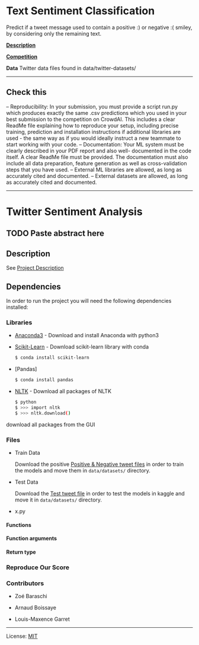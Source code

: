# Text Sentiment Classification
Predict if a tweet message used to contain a positive :) or negative :( smiley, by considering only the remaining text.

__[Description](https://github.com/epfml/ML_course/tree/master/projects/project2/project_text_classification)__

__[Competition](https://www.crowdai.org/challenges/epfl-ml-text-classification/)__

__Data__ Twitter data files found in data/twitter-datasets/

------------------------------------------------------------------
Check this
------------------------------------------------------------------

– Reproducibility: In your submission, you must provide a script run.py which produces exactly the same .csv predictions which you used in your best submission to the competition on CrowdAI. This includes a clear ReadMe file explaining how to reproduce your setup, including precise training, prediction and installation instructions if additional libraries are used - the same way as if you would ideally instruct a new teammate to start working with your code.
– Documentation: Your ML system must be clearly described in your PDF report and also well- documented in the code itself. A clear ReadMe file must be provided. The documentation must also include all data preparation, feature generation as well as cross-validation steps that you have used.
– External ML libraries are allowed, as long as accurately cited and documented.
– External datasets are allowed, as long as accurately cited and documented.

------------------------------------------------------------------

# Twitter Sentiment Analysis

## TODO Paste abstract here

## Description

See [Project Description](https://github.com/epfml/ML_course/tree/master/projects/project2/project_text_classification)

## Dependencies

In order to run the project you will need the following dependencies installed:

### Libraries

* [Anaconda3] - Download and install Anaconda with python3
* [Scikit-Learn] - Download scikit-learn library with conda

    ```sh
    $ conda install scikit-learn
    ```
    
* [Pandas]

    ```sh
    $ conda install pandas
    ```
    
* [NLTK] - Download all packages of NLTK

    ```sh
    $ python
    $ >>> import nltk
    $ >>> nltk.download()
    ```
 download all packages from the GUI


### Files
* Train Data

    Download the positive [Positive & Negative tweet files](https://inclass.kaggle.com/c/epfml-text/download/twitter-datasets.zip) in order to train the models
    and move them in `data/datasets/` directory.

* Test Data

    Download the [Test tweet file](https://inclass.kaggle.com/c/epfml-text/download/test_data.txt) in order to test the models in kaggle
    and move it in `data/datasets/` directory.

* x.py
#### Functions
#### Function arguments
#### Return type

### Reproduce Our Score


### Contributors

- Zoé Baraschi
- Arnaud Boissaye
- Louis-Maxence Garret


   [Anaconda3]: <https://www.continuum.io/downloads>
   [Scikit-Learn]: <http://scikit-learn.org/stable/install.html>
   [NLTK]: <http://www.nltk.org/>
___

License: [MIT](https://opensource.org/licenses/MIT)
